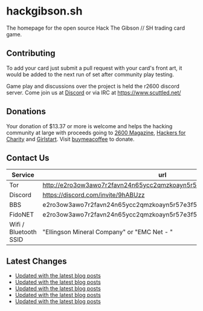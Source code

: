 # hackgibson.sh
The homepage for the open source Hack The Gibson // SH trading card game.


## Contributing

To add your card just submit a pull request with your card's front art, it would be added to the next run of set after community play testing.

Game play and discussions over the project is held the r2600 discord server. Come join us at [Discord](https://discord.com/invite/9hABUzz) or via IRC at https://www.scuttled.net/


## Donations

Your donation of $13.37 or more is welcome and helps the hacking community at large with proceeds going to [2600 Magazine](https://2600.com/), [Hackers for Charity](https://hackersforcharity.org) and [Girlstart](https://girlstart.org).  Visit [buymeacoffee](https://www.buymeacoffee.com/hackgibson.sh) to donate.


## Contact Us

Service | url
-|-
Tor | http://e2ro3ow3awo7r2favn24n65ycc2qmzkoayn5r57e3f56nvjwdcgg32ad.onion
Discord | https://discord.com/invite/9hABUzz
BBS | e2ro3ow3awo7r2favn24n65ycc2qmzkoayn5r57e3f56nvjwdcgg32ad.onion:23
FidoNET | e2ro3ow3awo7r2favn24n65ycc2qmzkoayn5r57e3f56nvjwdcgg32ad.onion:24554
Wifi / Bluetooth SSID | "Ellingson Mineral Company" or "EMC Net - <fidonet address>"

## Latest Changes
<!-- BLOG-POST-LIST:START -->
- [Updated with the latest blog posts](https://github.com/DFW2600/hackgibson.sh/commit/98b4446a948e7c23c4bd197b78a317c25d879328)
- [Updated with the latest blog posts](https://github.com/DFW2600/hackgibson.sh/commit/b19cbf4049aaedde12b4d2e0bdf2a5b3958eb5b1)
- [Updated with the latest blog posts](https://github.com/DFW2600/hackgibson.sh/commit/5a00931d609c673e43c9d3f403f63dcd871f1a17)
- [Updated with the latest blog posts](https://github.com/DFW2600/hackgibson.sh/commit/2bb1f9538cb7567544398b444e1b68d76385a48a)
- [Updated with the latest blog posts](https://github.com/DFW2600/hackgibson.sh/commit/8e33e54541b26e21d145820a425bc4ffe261bcb0)
<!-- BLOG-POST-LIST:END -->
